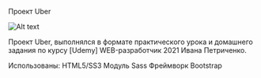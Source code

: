 Проект Uber

![Alt text](https:)

Проект Uber, выполнялся в формате практического урока и домашнего задания по курсу  [Udemy] WEB-разработчик 2021  Ивана Петриченко.

Использованы:
HTML5/SS3
Модуль Sass
Фреймворк Bootstrap
